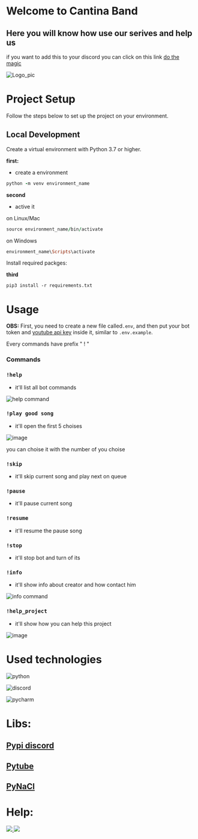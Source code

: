 # Welcome to Cantina Band

## Here you will know how use our serives and help us

if you want to add this to your discord you can click on this link [do the magic](https://discord.com/api/oauth2/authorize?client_id=1119338051492139038&permissions=8&scope=bot)

![Logo_pic](https://github.com/MatheusVict/Cantina-Band/assets/103688000/d04afde8-b608-490a-a30f-7da2903b2353)


# Project Setup

Follow the steps below to set up the project on your environment.

## Local Development

Create a virtual environment with Python 3.7 or higher.

**first:**
- create a environment

```ruby
python -m venv environment_name
```

**second**
- active it

on Linux/Mac

```ruby
source environment_name/bin/activate
```

on Windows

```ruby
environment_name\Scripts\activate
```

Install required packges:

**third**

```
pip3 install -r requirements.txt
```

# Usage

**OBS:** First, you need to create a new file called```.env```, and then put your bot token and [youtube api key](https://developers.google.com/youtube/v3/getting-started) inside it, similar to ```.env.example```. 

Every commands have prefix " ! "

### Commands

### ```!help```
- it'll list all bot commands

![help command](https://github.com/MatheusVict/Cantina-Band/assets/103688000/564ad5db-f004-4a25-ae19-6ab4ab9087d4)

### ```!play good song```
- it'll open the first 5 choises

![image](https://github.com/MatheusVict/Cantina-Band/assets/103688000/dddc2860-e8b3-4be8-9fd9-646898cea9df)

you can choise it with the number of you choise

### ```!skip```
- it'll skip current song and play next on queue

### ```!pause```
- it'll pause current song

### ```!resume```
- it'll resume the pause song

### ```!stop```
- it'll stop bot and turn of its

### ```!info```
- it'll show info about creator and how contact him

![info command](https://github.com/MatheusVict/Cantina-Band/assets/103688000/006eb9f1-1e2a-4747-9d41-037a28ab1195)

### ```!help_project```
- it'll show how you can help this project

![image](https://github.com/MatheusVict/Cantina-Band/assets/103688000/bc102735-221b-4e79-9141-a5bfd0ce7aeb)

# Used technologies

![python](https://img.shields.io/badge/Python-14354C?style=for-the-badge&logo=python&logoColor=white)

![discord](https://img.shields.io/badge/Discord-7289DA?style=for-the-badge&logo=discord&logoColor=white)

![pycharm](https://img.shields.io/badge/PyCharm-000000.svg?&style=for-the-badge&logo=PyCharm&logoColor=white)

# Libs:

## [Pypi discord](https://discordpy.readthedocs.io/en/latest/index.html)

## [Pytube](https://pytube.io/en/latest/)

## [PyNaCl](https://pypi.org/project/PyNaCl/)

# Help:

 <a href="https://discord.com/users/411680946530811906" target="_blank">
   <img src="https://img.shields.io/badge/Discord-7289DA?style=for-the-badge&logo=discord&logoColor=white" target="_blank">
  </a> 
  
  <a href = "mailto:matheusvictorhenrique@gmailcom">
    <img src="https://img.shields.io/badge/Gmail-D14836?style=for-the-badge&logo=gmail&logoColor=white" target="_blank">
  </a>


